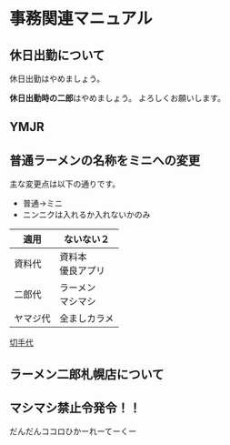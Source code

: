 # 事務関連マニュアル
## 休日出勤について
休日出勤はやめましょう。

**休日出勤時の二郎**はやめましょう。
よろしくお願いします。

## YMJR
## 普通ラーメンの名称をミニへの変更
主な変更点は以下の通りです。
- 普通→ミニ
- ニンニクは入れるか入れないかのみ

|適用 |ないない２
|--|--
|資料代 |資料本<br>優良アプリ
|二郎代 |ラーメン<br>マシマシ
|ヤマジ代 |全ましカラメ

[切手代](img/images.jpg)

## ラーメン二郎札幌店について
## マシマシ禁止令発令！！

だんだんココロひかーれーてーくー
